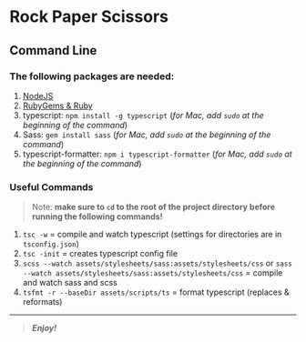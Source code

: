 [//]: # (Start README.md file)

Rock Paper Scissors
===================

## Command Line

### The following packages are needed:
1. [NodeJS](https://nodejs.org/en/)
2. [RubyGems & Ruby](https://www.ruby-lang.org/en/downloads/)
3. typescript: `npm install -g typescript` (_for Mac, add `sudo` at the beginning of the command_)
4. Sass: `gem install sass` (_for Mac, add `sudo` at the beginning of the command_)
5. typescript-formatter: `npm i typescript-formatter` (_for Mac, add `sudo` at the beginning of the command_)

### Useful Commands

> Note: **make sure to `cd` to the root of the project directory before running the following commands!**

1. `tsc -w` = compile and watch typescript (settings for directories are in `tsconfig.json`)
2. `tsc -init` = creates typescript config file
3. `scss --watch assets/stylesheets/sass:assets/stylesheets/css` or `sass --watch assets/stylesheets/sass:assets/stylesheets/css` = compile and watch sass and scss
4. `tsfmt -r --baseDir assets/scripts/ts` = format typescript (replaces & reformats)

--------

> **_Enjoy!_**

[//]: # "End README.md file"
